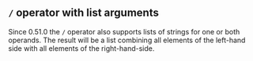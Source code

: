 ## `/` operator with list arguments

Since 0.51.0 the `/` operator also supports lists of strings for one or
both operands.  The result will be a list combining all elements of the
left-hand side with all elements of the right-hand-side.

